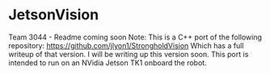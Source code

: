 # JetsonVision
Team 3044 - Readme coming soon 
Note: This is a C++ port of the following repository: https://github.com/jlyon1/StrongholdVision Which has a full writeup of that version. I will be writing up this version soon.
This port is intended to run on an NVidia Jetson TK1 onboard the robot.
